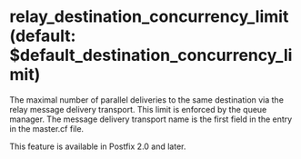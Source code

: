 # relay_destination_concurrency_limit (default: $default_destination_concurrency_limit)
 The maximal number of parallel deliveries to the same destination
via the relay message delivery transport. This limit is enforced
by the queue manager. The message delivery transport name is the
first field in the entry in the master.cf file. 


 This feature is available in Postfix 2.0 and later. 


